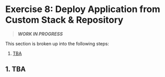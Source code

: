 # Exercise 8: Deploy Application from Custom Stack & Repository

> ***WORK IN PROGRESS***

This section is broken up into the following steps:

1. [TBA](#1-TBA)

## 1. TBA
